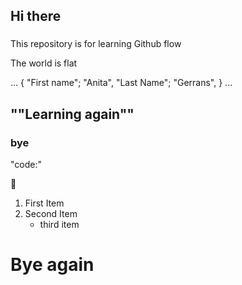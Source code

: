 ## Hi there
###
This repository is for learning Github flow

The world is flat

...
{
  "First name"; "Anita",
  "Last Name"; "Gerrans",
}
...
  
""Learning again""
------
### bye
"code:"

👹
1. First Item
2. Second Item
   - third item
# Bye again
